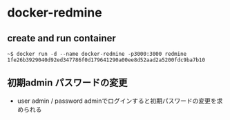 # docker-redmine

## create and run container
~~~
~$ docker run -d --name docker-redmine -p3000:3000 redmine
1fe26b3929040d92ed347786f0d179641290a00ee8d52aad2a5200fdc9ba7b10
~~~

## 初期admin パスワードの変更
- user admin / password adminでログインすると初期パスワードの変更を求められる





